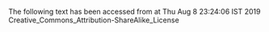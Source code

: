The following text has been accessed from at Thu Aug 8 23:24:06 IST 2019
Creative_Commons_Attribution-ShareAlike_License
